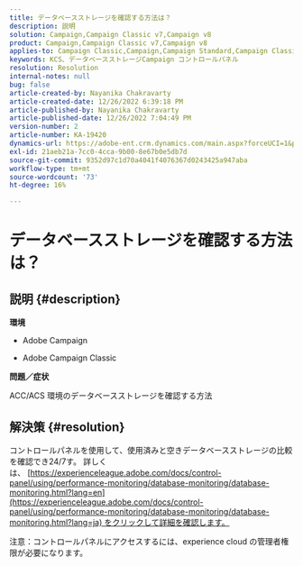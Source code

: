 ```yaml
---
title: データベースストレージを確認する方法は？
description: 説明
solution: Campaign,Campaign Classic v7,Campaign v8
product: Campaign,Campaign Classic v7,Campaign v8
applies-to: Campaign Classic,Campaign,Campaign Standard,Campaign Classic v7,Campaign v8
keywords: KCS、データベースストレージCampaign コントロールパネル
resolution: Resolution
internal-notes: null
bug: false
article-created-by: Nayanika Chakravarty
article-created-date: 12/26/2022 6:39:18 PM
article-published-by: Nayanika Chakravarty
article-published-date: 12/26/2022 7:04:49 PM
version-number: 2
article-number: KA-19420
dynamics-url: https://adobe-ent.crm.dynamics.com/main.aspx?forceUCI=1&pagetype=entityrecord&etn=knowledgearticle&id=8081a299-4c85-ed11-81ac-6045bd006b4b
exl-id: 21aeb21a-7cc0-4cca-9b00-8e67b0e5db7d
source-git-commit: 9352d97c1d70a4041f4076367d0243425a947aba
workflow-type: tm+mt
source-wordcount: '73'
ht-degree: 16%

---
```


# データベースストレージを確認する方法は？

## 説明 {#description}


<b>環境</b>

- Adobe Campaign

- Adobe Campaign Classic

<b>問題／症状</b>

ACC/ACS 環境のデータベースストレージを確認する方法


## 解決策 {#resolution}


コントロールパネルを使用して、使用済みと空きデータベースストレージの比較を確認でき24/7す。 詳しくは、 [https://experienceleague.adobe.com/docs/control-panel/using/performance-monitoring/database-monitoring/database-monitoring.html?lang=en](https://experienceleague.adobe.com/docs/control-panel/using/performance-monitoring/database-monitoring/database-monitoring.html?lang=ja) をクリックして詳細を確認します。

注意：コントロールパネルにアクセスするには、experience cloud の管理者権限が必要になります。
